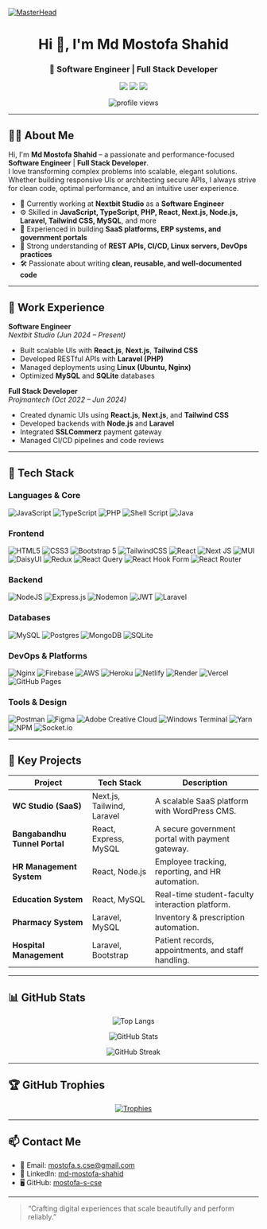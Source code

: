 [![MasterHead](https://firebasestorage.googleapis.com/v0/b/flexi-coding.appspot.com/o/dempgi7-520f8d5f-63d4-4453-8822-dbc149ae27f8.gif?alt=media&token=91c0c7b2-93c3-4029-b011-1a8703c5730d)](https://mostofa-s-cse.io)

<h1 align="center">Hi 👋, I'm Md Mostofa Shahid</h1>
<h3 align="center">🚀 Software Engineer | Full Stack Developer</h3>

<p align="center">
  <a href="mailto:mostofa.s.cse@gmail.com"><img src="https://img.shields.io/badge/email-D14836?style=for-the-badge&logo=gmail&logoColor=white" /></a>
  <a href="https://www.linkedin.com/in/md-mostofa-shahid/"><img src="https://img.shields.io/badge/linkedin-0077B5.svg?style=for-the-badge&logo=linkedin&logoColor=white" /></a>
  <a href="https://github.com/mostofa-s-cse"><img src="https://img.shields.io/github/followers/mostofa-s-cse?style=for-the-badge" /></a>
</p>

<p align="center">
  <img src="https://komarev.com/ghpvc/?username=mostofa-s-cse&label=Profile%20views&color=0e75b6&style=flat" alt="profile views" />
</p>

---

## 🧑‍💻 About Me

Hi, I'm **Md Mostofa Shahid** – a passionate and performance-focused **Software Engineer** | **Full Stack Developer**.  
I love transforming complex problems into scalable, elegant solutions. Whether building responsive UIs or architecting secure APIs, I always strive for clean code, optimal performance, and an intuitive user experience.

- 💼 Currently working at **Nextbit Studio** as a **Software Engineer**
- ⚙️ Skilled in **JavaScript, TypeScript, PHP, React, Next.js, Node.js, Laravel, Tailwind CSS, MySQL**, and more
- 🚀 Experienced in building **SaaS platforms, ERP systems, and government portals**
- 🧠 Strong understanding of **REST APIs, CI/CD, Linux servers, DevOps practices**
- 🛠️ Passionate about writing **clean, reusable, and well-documented code**

---

## 💼 Work Experience

**Software Engineer**  
*Nextbit Studio (Jun 2024 – Present)*  
- Built scalable UIs with **React.js**, **Next.js**, **Tailwind CSS**  
- Developed RESTful APIs with **Laravel (PHP)**  
- Managed deployments using **Linux (Ubuntu, Nginx)**  
- Optimized **MySQL** and **SQLite** databases

**Full Stack Developer**  
*Projmantech (Oct 2022 – Jun 2024)*  
- Created dynamic UIs using **React.js**, **Next.js**, and **Tailwind CSS**  
- Developed backends with **Node.js** and **Laravel**  
- Integrated **SSLCommerz** payment gateway  
- Managed CI/CD pipelines and code reviews

---

## 🚀 Tech Stack

### Languages & Core
![JavaScript](https://img.shields.io/badge/javascript-%23323330.svg?style=for-the-badge&logo=javascript&logoColor=%23F7DF1E)
![TypeScript](https://img.shields.io/badge/typescript-%23007ACC.svg?style=for-the-badge&logo=typescript&logoColor=white)
![PHP](https://img.shields.io/badge/PHP-777BB4?logo=php&logoColor=white)
![Shell Script](https://img.shields.io/badge/shell_script-%23121011.svg?style=for-the-badge&logo=gnu-bash&logoColor=white)
![Java](https://img.shields.io/badge/java-%23ED8B00.svg?style=for-the-badge&logo=openjdk&logoColor=white)

### Frontend
![HTML5](https://img.shields.io/badge/html5-%23E34F26.svg?style=for-the-badge&logo=html5&logoColor=white)
![CSS3](https://img.shields.io/badge/css3-%231572B6.svg?style=for-the-badge&logo=css3&logoColor=white)
![Bootstrap 5](https://img.shields.io/badge/Bootstrap%205-%238511FA.svg?style=for-the-badge&logo=bootstrap&logoColor=white)
![TailwindCSS](https://img.shields.io/badge/tailwindcss-%2338B2AC.svg?style=for-the-badge&logo=tailwind-css&logoColor=white)
![React](https://img.shields.io/badge/react-%2320232a.svg?style=for-the-badge&logo=react&logoColor=%2361DAFB)
![Next JS](https://img.shields.io/badge/Next-black?style=for-the-badge&logo=next.js&logoColor=white)
![MUI](https://img.shields.io/badge/MUI-%230081CB.svg?style=for-the-badge&logo=mui&logoColor=white)
![DaisyUI](https://img.shields.io/badge/daisyui-5A0EF8?style=for-the-badge&logo=daisyui&logoColor=white)
![Redux](https://img.shields.io/badge/redux-%23593d88.svg?style=for-the-badge&logo=redux&logoColor=white)
![React Query](https://img.shields.io/badge/-React%20Query-FF4154?style=for-the-badge&logo=react%20query&logoColor=white)
![React Hook Form](https://img.shields.io/badge/React%20Hook%20Form-%23EC5990.svg?style=for-the-badge&logo=reacthookform&logoColor=white)
![React Router](https://img.shields.io/badge/React_Router-CA4245?style=for-the-badge&logo=react-router&logoColor=white)

### Backend
![NodeJS](https://img.shields.io/badge/node.js-6DA55F?style=for-the-badge&logo=node.js&logoColor=white)
![Express.js](https://img.shields.io/badge/express.js-%23404d59.svg?style=for-the-badge&logo=express&logoColor=%2361DAFB)
![Nodemon](https://img.shields.io/badge/NODEMON-%23323330.svg?style=for-the-badge&logo=nodemon&logoColor=%BBDEAD)
![JWT](https://img.shields.io/badge/JWT-black?style=for-the-badge&logo=JSON%20web%20tokens)
![Laravel](https://img.shields.io/badge/Laravel-v10-FF2D20?style=for-the-badge&logo=laravel&logoColor=white)

### Databases
![MySQL](https://img.shields.io/badge/mysql-%2300000f.svg?style=for-the-badge&logo=mysql&logoColor=white)
![Postgres](https://img.shields.io/badge/postgres-%23316192.svg?style=for-the-badge&logo=postgresql&logoColor=white)
![MongoDB](https://img.shields.io/badge/MongoDB-%234ea94b.svg?style=for-the-badge&logo=mongodb&logoColor=white)
![SQLite](https://img.shields.io/badge/sqlite-%2307405e.svg?style=for-the-badge&logo=sqlite&logoColor=white)

### DevOps & Platforms
![Nginx](https://img.shields.io/badge/nginx-%23009639.svg?style=for-the-badge&logo=nginx&logoColor=white)
![Firebase](https://img.shields.io/badge/firebase-%23039BE5.svg?style=for-the-badge&logo=firebase)
![AWS](https://img.shields.io/badge/AWS-%23FF9900.svg?style=for-the-badge&logo=amazon-aws&logoColor=white)
![Heroku](https://img.shields.io/badge/heroku-%23430098.svg?style=for-the-badge&logo=heroku&logoColor=white)
![Netlify](https://img.shields.io/badge/netlify-%23000000.svg?style=for-the-badge&logo=netlify&logoColor=#00C7B7)
![Render](https://img.shields.io/badge/Render-%46E3B7.svg?style=for-the-badge&logo=render&logoColor=white)
![Vercel](https://img.shields.io/badge/vercel-%23000000.svg?style=for-the-badge&logo=vercel&logoColor=white)
![GitHub Pages](https://img.shields.io/badge/github%20pages-121013?style=for-the-badge&logo=github&logoColor=white)

### Tools & Design
![Postman](https://img.shields.io/badge/Postman-FF6C37?style=for-the-badge&logo=postman&logoColor=white)
![Figma](https://img.shields.io/badge/figma-%23F24E1E.svg?style=for-the-badge&logo=figma&logoColor=white)
![Adobe Creative Cloud](https://img.shields.io/badge/Adobe%20Creative%20Cloud-DA1F26.svg?style=for-the-badge&logo=Adobe%20Creative%20Cloud&logoColor=white)
![Windows Terminal](https://img.shields.io/badge/Windows%20Terminal-%234D4D4D.svg?style=for-the-badge&logo=windows-terminal&logoColor=white)
![Yarn](https://img.shields.io/badge/yarn-%232C8EBB.svg?style=for-the-badge&logo=yarn&logoColor=white)
![NPM](https://img.shields.io/badge/NPM-%23CB3837.svg?style=for-the-badge&logo=npm&logoColor=white)
![Socket.io](https://img.shields.io/badge/Socket.io-black?style=for-the-badge&logo=socket.io&badgeColor=010101)

---

## 🧠 Key Projects

| Project | Tech Stack | Description |
|--------|------------|-------------|
| **WC Studio (SaaS)** | Next.js, Tailwind, Laravel | A scalable SaaS platform with WordPress CMS. |
| **Bangabandhu Tunnel Portal** | React, Express, MySQL | A secure government portal with payment gateway. |
| **HR Management System** | React, Node.js | Employee tracking, reporting, and HR automation. |
| **Education System** | React, MySQL | Real-time student-faculty interaction platform. |
| **Pharmacy System** | Laravel, MySQL | Inventory & prescription automation. |
| **Hospital Management** | Laravel, Bootstrap | Patient records, appointments, and staff handling. |

---

## 📊 GitHub Stats

<p align="center">
  <img src="https://github-readme-stats.vercel.app/api/top-langs?username=mostofa-s-cse&show_icons=true&locale=en&layout=compact&theme=tokyonight" alt="Top Langs" />
</p>

<p align="center">
  <img src="https://github-readme-stats.vercel.app/api?username=mostofa-s-cse&show_icons=true&locale=en&theme=tokyonight" alt="GitHub Stats" />
</p>

<p align="center">
  <img src="https://github-readme-streak-stats.herokuapp.com/?user=mostofa-s-cse&&theme=tokyonight" alt="GitHub Streak" />
</p>

---

## 🏆 GitHub Trophies

<p align="center">
  <a href="https://github.com/ryo-ma/github-profile-trophy">
    <img src="https://github-profile-trophy.vercel.app/?username=mostofa-s-cse&theme=tokyonight&no-frame=true&margin-w=10" alt="Trophies" />
  </a>
</p>

---

## 📫 Contact Me

- 📧 Email: [mostofa.s.cse@gmail.com](mailto:mostofa.s.cse@gmail.com)  
- 🔗 LinkedIn: [md-mostofa-shahid](https://www.linkedin.com/in/md-mostofa-shahid/)  
- 🖥 GitHub: [mostofa-s-cse](https://github.com/mostofa-s-cse)

---

> “Crafting digital experiences that scale beautifully and perform reliably.”
